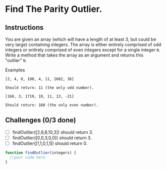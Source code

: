 # Find The Parity Outlier.

## Instructions

You are given an array (which will have a length of at least 3, but could be very large) containing integers. The array is either entirely comprised of odd integers or entirely comprised of even integers except for a single integer `N`. Write a method that takes the array as an argument and returns this "outlier" `N`.

Examples

`[2, 4, 0, 100, 4, 11, 2602, 36]`

`Should return: 11 (the only odd number).`

`[160, 3, 1719, 19, 11, 13, -21]`

`Should return: 160 (the only even number).`

## Challenges (0/3 done)

- [ ] findOutlier([2,6,8,10,3]) should return 3.
- [ ] findOutlier([0,0,3,0,0]) should return 3.
- [ ] findOutlier([1,1,0,1,1]) should return 0.

```js
function findOutlier(integers) {
  //your code here
}
```

